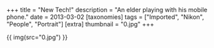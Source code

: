 +++
title = "New Tech!"
description = "An elder playing with his mobile phone."
date = 2013-03-02
[taxonomies]
tags = ["Imported", "Nikon", "People", "Portrait"]
[extra]
thumbnail = "0.jpg"
+++

{{ img(src="0.jpg") }}
